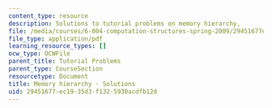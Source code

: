 ```yaml
---
content_type: resource
description: Solutions to tutorial problems on memory hierarchy,
file: /media/courses/6-004-computation-structures-spring-2009/29451677ec1935d3f1325930acdfb12d_MIT6_004s09_tutor15_sol.pdf
file_type: application/pdf
learning_resource_types: []
ocw_type: OCWFile
parent_title: Tutorial Problems
parent_type: CourseSection
resourcetype: Document
title: Memory hierarchy - Solutions
uid: 29451677-ec19-35d3-f132-5930acdfb12d
---
```

